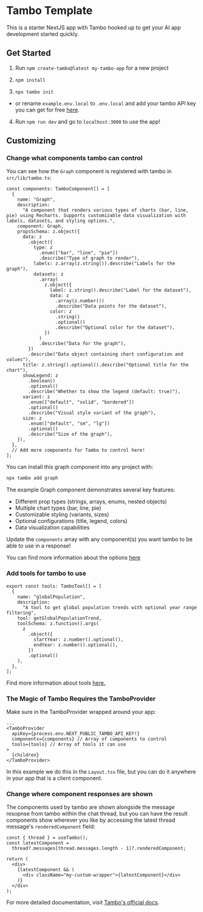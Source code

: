 # Tambo Template

This is a starter NextJS app with Tambo hooked up to get your AI app development started quickly.

## Get Started

1. Run `npm create-tambo@latest my-tambo-app` for a new project

2. `npm install`

3. `npx tambo init`

- or rename `example.env.local` to `.env.local` and add your tambo API key you can get for free [here](https://tambo.co/dashboard).

4. Run `npm run dev` and go to `localhost:3000` to use the app!

## Customizing

### Change what components tambo can control

You can see how the `Graph` component is registered with tambo in `src/lib/tambo.ts`:

```tsx
const components: TamboComponent[] = [
  {
    name: "Graph",
    description:
      "A component that renders various types of charts (bar, line, pie) using Recharts. Supports customizable data visualization with labels, datasets, and styling options.",
    component: Graph,
    propsSchema: z.object({
      data: z
        .object({
          type: z
            .enum(["bar", "line", "pie"])
            .describe("Type of graph to render"),
          labels: z.array(z.string()).describe("Labels for the graph"),
          datasets: z
            .array(
              z.object({
                label: z.string().describe("Label for the dataset"),
                data: z
                  .array(z.number())
                  .describe("Data points for the dataset"),
                color: z
                  .string()
                  .optional()
                  .describe("Optional color for the dataset"),
              })
            )
            .describe("Data for the graph"),
        })
        .describe("Data object containing chart configuration and values"),
      title: z.string().optional().describe("Optional title for the chart"),
      showLegend: z
        .boolean()
        .optional()
        .describe("Whether to show the legend (default: true)"),
      variant: z
        .enum(["default", "solid", "bordered"])
        .optional()
        .describe("Visual style variant of the graph"),
      size: z
        .enum(["default", "sm", "lg"])
        .optional()
        .describe("Size of the graph"),
    }),
  },
  // Add more components for Tambo to control here!
];
```

You can install this graph component into any project with:

```bash
npx tambo add graph
```

The example Graph component demonstrates several key features:

- Different prop types (strings, arrays, enums, nested objects)
- Multiple chart types (bar, line, pie)
- Customizable styling (variants, sizes)
- Optional configurations (title, legend, colors)
- Data visualization capabilities

Update the `components` array with any component(s) you want tambo to be able to use in a response!

You can find more information about the options [here](https://tambo.co/docs/concepts/registering-components)

### Add tools for tambo to use

```tsx
export const tools: TamboTool[] = [
  {
    name: "globalPopulation",
    description:
      "A tool to get global population trends with optional year range filtering",
    tool: getGlobalPopulationTrend,
    toolSchema: z.function().args(
      z
        .object({
          startYear: z.number().optional(),
          endYear: z.number().optional(),
        })
        .optional()
    ),
  },
];
```

Find more information about tools [here.](https://tambo.co/docs/concepts/tools)

### The Magic of Tambo Requires the TamboProvider

Make sure in the TamboProvider wrapped around your app:

```tsx
...
<TamboProvider
  apiKey={process.env.NEXT_PUBLIC_TAMBO_API_KEY!}
  components={components} // Array of components to control
  tools={tools} // Array of tools it can use
>
  {children}
</TamboProvider>
```

In this example we do this in the `Layout.tsx` file, but you can do it anywhere in your app that is a client component.

### Change where component responses are shown

The components used by tambo are shown alongside the message resopnse from tambo within the chat thread, but you can have the result components show wherever you like by accessing the latest thread message's `renderedComponent` field:

```tsx
const { thread } = useTambo();
const latestComponent =
  thread?.messages[thread.messages.length - 1]?.renderedComponent;

return (
  <div>
    {latestComponent && (
      <div className="my-custom-wrapper">{latestComponent}</div>
    )}
  </div>
);
```

For more detailed documentation, visit [Tambo's official docs](https://tambo.co/docs).
